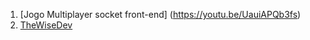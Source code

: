 1. [Jogo Multiplayer socket front-end] (https://youtu.be/UauiAPQb3fs)
2. [TheWiseDev](https://thewisedev.com.br/)